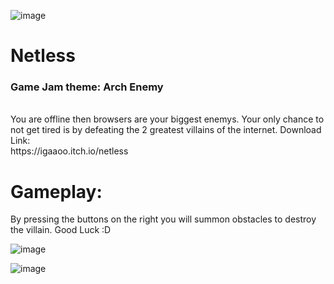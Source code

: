 ![image](https://user-images.githubusercontent.com/88206626/155181512-984a0cc5-6edd-4638-985a-8145fa6e2a7b.png)


# Netless
 <h3> Game Jam theme: Arch Enemy </h3> </br>
You are offline then browsers are your biggest enemys. Your only chance to not get tired is by defeating the 2 greatest villains of the internet.
Download Link: </br>
https://igaaoo.itch.io/netless

# Gameplay:
By pressing the buttons on the right you will summon obstacles to destroy the villain. Good Luck :D

![image](https://user-images.githubusercontent.com/88206626/155180810-e89ad39e-825f-4314-90e5-66ffe7927d74.png)


![image](https://user-images.githubusercontent.com/88206626/155180863-cc1e9fe8-cd8f-4d67-8218-4c68ce5a3633.png)

